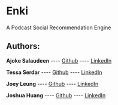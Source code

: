 # Enki
A Podcast Social Recommendation Engine

## Authors:
**Ajoke Salaudeen** ---- [Github](https://github.com/joksina) ---- [LinkedIn]()

**Tessa Serdar** ---- [Github](https://github.com/tessajeanserdar) ---- [LinkedIn]()

**Joey Leung** ---- [Github](https://github.com/DzoYee) ---- [LinkedIn]()

**Joshua Huang** ---- [Github](https://github.com/jphuangjr) ---- [LinkedIn]()
